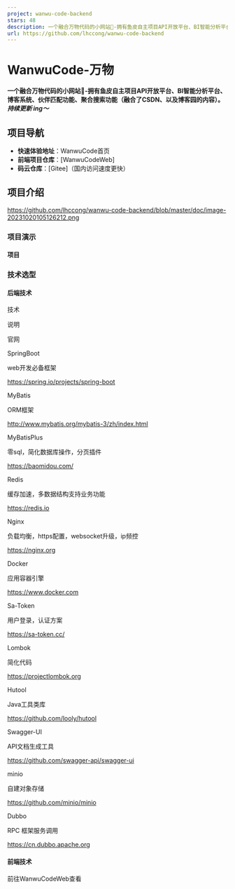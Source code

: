 ```yaml
---
project: wanwu-code-backend
stars: 48
description: 一个融合万物代码的小网站🌌-拥有鱼皮自主项目API开放平台、BI智能分析平台、博客系统、伙伴匹配功能、聚合搜索功能（融合了CSDN、以及博客园的内容）
url: https://github.com/lhccong/wanwu-code-backend
---
```


WanwuCode-万物
============

**一个融合万物代码的小网站🌌-拥有鱼皮自主项目API开放平台、BI智能分析平台、博客系统、伙伴匹配功能、聚合搜索功能（融合了CSDN、以及博客园的内容）。_持续更新 ing～_**

项目导航
----

-   **快速体验地址**：WanwuCode首页
-   **前端项目仓库**：\[WanwuCodeWeb\]
-   **码云仓库**：\[Gitee\]（国内访问速度更快）

项目介绍
----

https://github.com/lhccong/wanwu-code-backend/blob/master/doc/image-20231020105126212.png

### 项目演示

#### 项目

### 技术选型

#### 后端技术

技术

说明

官网

SpringBoot

web开发必备框架

https://spring.io/projects/spring-boot

MyBatis

ORM框架

http://www.mybatis.org/mybatis-3/zh/index.html

MyBatisPlus

零sql，简化数据库操作，分页插件

https://baomidou.com/

Redis

缓存加速，多数据结构支持业务功能

https://redis.io

Nginx

负载均衡，https配置，websocket升级，ip频控

https://nginx.org

Docker

应用容器引擎

https://www.docker.com

Sa-Token

用户登录，认证方案

https://sa-token.cc/

Lombok

简化代码

https://projectlombok.org

Hutool

Java工具类库

https://github.com/looly/hutool

Swagger-UI

API文档生成工具

https://github.com/swagger-api/swagger-ui

minio

自建对象存储

https://github.com/minio/minio

Dubbo

RPC 框架服务调用

https://cn.dubbo.apache.org

#### 前端技术

前往WanwuCodeWeb查看

